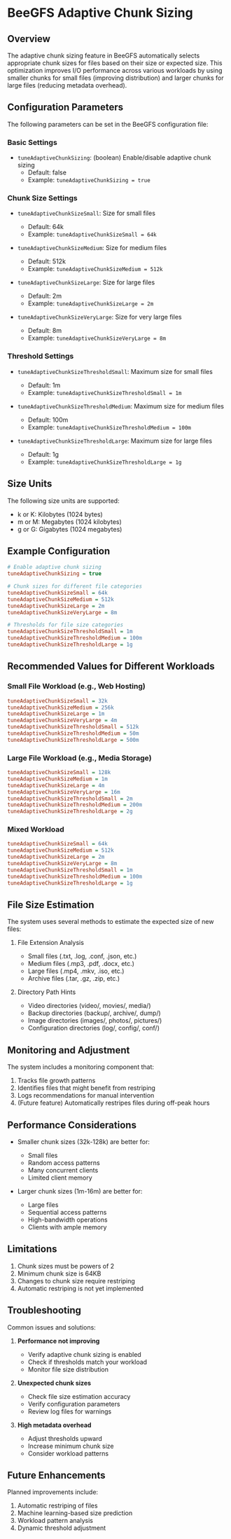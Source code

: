 # BeeGFS Adaptive Chunk Sizing

## Overview

The adaptive chunk sizing feature in BeeGFS automatically selects appropriate chunk sizes for files based on their size or expected size. This optimization improves I/O performance across various workloads by using smaller chunks for small files (improving distribution) and larger chunks for large files (reducing metadata overhead).

## Configuration Parameters

The following parameters can be set in the BeeGFS configuration file:

### Basic Settings

- `tuneAdaptiveChunkSizing`: (boolean) Enable/disable adaptive chunk sizing
  - Default: false
  - Example: `tuneAdaptiveChunkSizing = true`

### Chunk Size Settings

- `tuneAdaptiveChunkSizeSmall`: Size for small files
  - Default: 64k
  - Example: `tuneAdaptiveChunkSizeSmall = 64k`

- `tuneAdaptiveChunkSizeMedium`: Size for medium files
  - Default: 512k
  - Example: `tuneAdaptiveChunkSizeMedium = 512k`

- `tuneAdaptiveChunkSizeLarge`: Size for large files
  - Default: 2m
  - Example: `tuneAdaptiveChunkSizeLarge = 2m`

- `tuneAdaptiveChunkSizeVeryLarge`: Size for very large files
  - Default: 8m
  - Example: `tuneAdaptiveChunkSizeVeryLarge = 8m`

### Threshold Settings

- `tuneAdaptiveChunkSizeThresholdSmall`: Maximum size for small files
  - Default: 1m
  - Example: `tuneAdaptiveChunkSizeThresholdSmall = 1m`

- `tuneAdaptiveChunkSizeThresholdMedium`: Maximum size for medium files
  - Default: 100m
  - Example: `tuneAdaptiveChunkSizeThresholdMedium = 100m`

- `tuneAdaptiveChunkSizeThresholdLarge`: Maximum size for large files
  - Default: 1g
  - Example: `tuneAdaptiveChunkSizeThresholdLarge = 1g`

## Size Units

The following size units are supported:
- k or K: Kilobytes (1024 bytes)
- m or M: Megabytes (1024 kilobytes)
- g or G: Gigabytes (1024 megabytes)

## Example Configuration

```ini
# Enable adaptive chunk sizing
tuneAdaptiveChunkSizing = true

# Chunk sizes for different file categories
tuneAdaptiveChunkSizeSmall = 64k
tuneAdaptiveChunkSizeMedium = 512k
tuneAdaptiveChunkSizeLarge = 2m
tuneAdaptiveChunkSizeVeryLarge = 8m

# Thresholds for file size categories
tuneAdaptiveChunkSizeThresholdSmall = 1m
tuneAdaptiveChunkSizeThresholdMedium = 100m
tuneAdaptiveChunkSizeThresholdLarge = 1g
```

## Recommended Values for Different Workloads

### Small File Workload (e.g., Web Hosting)
```ini
tuneAdaptiveChunkSizeSmall = 32k
tuneAdaptiveChunkSizeMedium = 256k
tuneAdaptiveChunkSizeLarge = 1m
tuneAdaptiveChunkSizeVeryLarge = 4m
tuneAdaptiveChunkSizeThresholdSmall = 512k
tuneAdaptiveChunkSizeThresholdMedium = 50m
tuneAdaptiveChunkSizeThresholdLarge = 500m
```

### Large File Workload (e.g., Media Storage)
```ini
tuneAdaptiveChunkSizeSmall = 128k
tuneAdaptiveChunkSizeMedium = 1m
tuneAdaptiveChunkSizeLarge = 4m
tuneAdaptiveChunkSizeVeryLarge = 16m
tuneAdaptiveChunkSizeThresholdSmall = 2m
tuneAdaptiveChunkSizeThresholdMedium = 200m
tuneAdaptiveChunkSizeThresholdLarge = 2g
```

### Mixed Workload
```ini
tuneAdaptiveChunkSizeSmall = 64k
tuneAdaptiveChunkSizeMedium = 512k
tuneAdaptiveChunkSizeLarge = 2m
tuneAdaptiveChunkSizeVeryLarge = 8m
tuneAdaptiveChunkSizeThresholdSmall = 1m
tuneAdaptiveChunkSizeThresholdMedium = 100m
tuneAdaptiveChunkSizeThresholdLarge = 1g
```

## File Size Estimation

The system uses several methods to estimate the expected size of new files:

1. File Extension Analysis
   - Small files (.txt, .log, .conf, .json, etc.)
   - Medium files (.mp3, .pdf, .docx, etc.)
   - Large files (.mp4, .mkv, .iso, etc.)
   - Archive files (.tar, .gz, .zip, etc.)

2. Directory Path Hints
   - Video directories (video/, movies/, media/)
   - Backup directories (backup/, archive/, dump/)
   - Image directories (images/, photos/, pictures/)
   - Configuration directories (log/, config/, conf/)

## Monitoring and Adjustment

The system includes a monitoring component that:
1. Tracks file growth patterns
2. Identifies files that might benefit from restriping
3. Logs recommendations for manual intervention
4. (Future feature) Automatically restripes files during off-peak hours

## Performance Considerations

- Smaller chunk sizes (32k-128k) are better for:
  - Small files
  - Random access patterns
  - Many concurrent clients
  - Limited client memory

- Larger chunk sizes (1m-16m) are better for:
  - Large files
  - Sequential access patterns
  - High-bandwidth operations
  - Clients with ample memory

## Limitations

1. Chunk sizes must be powers of 2
2. Minimum chunk size is 64KB
3. Changes to chunk size require restriping
4. Automatic restriping is not yet implemented

## Troubleshooting

Common issues and solutions:

1. **Performance not improving**
   - Verify adaptive chunk sizing is enabled
   - Check if thresholds match your workload
   - Monitor file size distribution

2. **Unexpected chunk sizes**
   - Check file size estimation accuracy
   - Verify configuration parameters
   - Review log files for warnings

3. **High metadata overhead**
   - Adjust thresholds upward
   - Increase minimum chunk size
   - Consider workload patterns

## Future Enhancements

Planned improvements include:
1. Automatic restriping of files
2. Machine learning-based size prediction
3. Workload pattern analysis
4. Dynamic threshold adjustment 